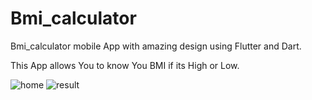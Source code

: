 # Bmi_calculator

 Bmi_calculator mobile App with amazing design using Flutter and Dart.
 
 This App allows You to know You BMI if its High or Low.

![home](https://user-images.githubusercontent.com/91122146/141933708-f9a1af56-6e65-4641-a990-d77804148e02.png)
![result](https://user-images.githubusercontent.com/91122146/141933723-a52c5a03-3d0b-4d80-ba19-d3749f50180c.png)
